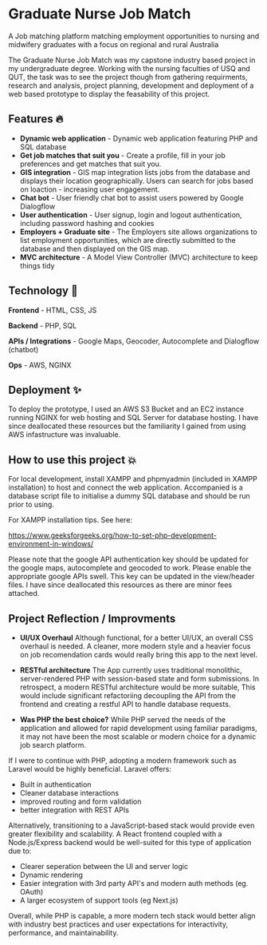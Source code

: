 
# Graduate Nurse Job Match

A Job matching platform matching employment opportunities to nursing and midwifery graduates with a focus on regional and rural Australia 

The Graduate Nurse Job Match was my capstone industry based project in my undergraduate degree. Working with the nursing faculties of USQ and QUT, the task was to see the project though from gathering requirments, research and analysis, project planning, development and deployment of a web based prototype to display the feasability of this project.

## Features 🔥
- **Dynamic web application** - Dynamic web application featuring PHP and SQL database
- **Get job matches that suit you** - Create a profile, fill in your job preferences and get matches that suit you.
- **GIS integration** - GIS map integration lists jobs from the database and displays their location geographically. Users can search for jobs based on loaction - increasing user engagement.
- **Chat bot** - User friendly chat bot to assist users powered by Google Dialogflow
- **User authentication** - User signup, login and logout authentication, including password hashing and cookies
- **Employers + Graduate site** - The Employers site allows organizations to list employment opportunities, which are directly submitted to the database and then displayed on the GIS map. 
- **MVC architecture** - A Model View Controller (MVC) architecture to keep things tidy

## Technology 💫
**Frontend** - HTML, CSS, JS

**Backend** - PHP, SQL

**APIs / Integrations** - Google Maps, Geocoder, Autocomplete and Dialogflow (chatbot) 

**Ops** - AWS, NGINX

## Deployment ✨
To deploy the prototype, I used an AWS S3 Bucket and an EC2 instance running NGINX for web hosting and SQL Server for database hosting. I have since deallocated these resources but the familiarity I gained from using AWS infastructure was invaluable.

## How to use this project 💥
For local development, install XAMPP and phpmyadmin (included in XAMPP installation) to host and connect the web application. Accompanied is a database script file to initialise a dummy SQL database and should be run prior to using.

For XAMPP installation tips. See here:

https://www.geeksforgeeks.org/how-to-set-php-development-environment-in-windows/

Please note that the google API authentication key should be updated for the google maps, autocomplete and geocoded to work. Please enable the appropriate google APIs swell. This key can be updated in the view/header files. I have since deallocated this resources as there are minor fees attached.

## Project Reflection / Improvments  

- **UI/UX Overhaul**
Although functional, for a better UI/UX, an overall CSS overhaul is needed. A cleaner, more modern style and a heavier focus on job recomendation cards would really bring this app to the next level. 

- **RESTful architecture**
The App currently uses traditional monolithic, server-rendered PHP with session-based state and form submissions. In retrospect, a modern RESTful architecture would be more suitable, This would include significant refactoriing decoupling the API from the frontend and creating a restful API to handle database requests.

-  **Was PHP the best choice?**
While PHP served the needs of the application and allowed for rapid development using familiar paradigms, it may not have been the most scalable or modern choice for a dynamic job search platform.

If I were to continue with PHP, adopting a modern framework such as Laravel would be highly beneficial. Laravel offers:
  - Built in authentication
  - Cleaner database interactions
  - improved routing and form validation
  - better integration with REST APIs

Alternatively, transitioning to a JavaScript-based stack would provide even greater flexibility and scalability. A React frontend coupled with a Node.js/Express backend would be well-suited for this type of application due to:
  - Clearer seperation between the UI and server logic
  - Dynamic rendering
  - Easier integration with 3rd party API's and modern auth methods (eg. OAuth)
  - A larger ecosystem of support tools (eg Next.js)

Overall, while PHP is capable, a more modern tech stack would better align with industry best practices and user expectations for interactivity, performance, and maintainability.

